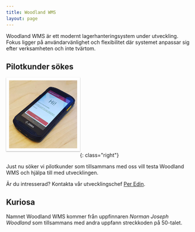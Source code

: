 ```yaml
---
title: Woodland WMS
layout: page
---
```


<style>
h1, h2, h3, h4, h5, h6 {
	clear: both;
}

img {
	box-sizing: border-box;
	margin-bottom: 1rem;
	border: 0.5rem solid white;
	box-shadow: 0 1px 3px rgba(0,0,0,0.12), 0 1px 2px rgba(0,0,0,0.24);
}

@media(min-width: 40rem) {
	img {
		max-width: 40%;
	}
	img.left {
		float: left;
		margin-right: 1rem;
	}
	img.right {
		float: right;
		margin-left: 1rem;
	}
}
</style>

Woodland WMS är ett modernt lagerhanteringsystem under utveckling. Fokus ligger
på användarvänlighet och flexibilitet där systemet anpassar sig efter
verksamheten och inte tvärtom.

## Pilotkunder sökes

![Woodland WMS](/images/woodland-wms-mobile.jpg){: class="right"}

Just nu söker vi pilotkunder som tillsammans med oss vill testa Woodland WMS
och hjälpa till med utvecklingen.

Är du intresserad? Kontakta vår utvecklingschef
[Per Edin](mailto:per.edin@sequence-point.se).

## Kuriosa

Namnet Woodland WMS kommer från uppfinnaren _Norman Joseph Woodland_ som
tillsammans med andra uppfann streckkoden på 50-talet.

